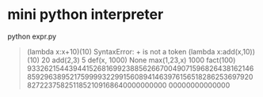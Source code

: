 # mini python interpreter




python expr.py

>(lambda x:x+10)(10)
SyntaxError: + is not a token
>(lambda x:add(x,10))(10)
20
>add(2,3)
5
>def(x, 1000)
None
>max(1,23,x)
1000
>fact(100)
933262154439441526816992388562667004907159682643816214685929638952175999932299156089414639761565182862536979208272237582511852109168640000000000
00000000000000




